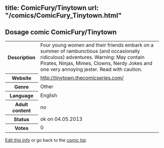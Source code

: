 title: ComicFury/Tinytown
url: "/comics/ComicFury_Tinytown.html"
---
Dosage comic ComicFury/Tinytown
-----------------------------------------

<p id="msg"></p>
<script type="text/javascript">
if (window.location.search === '?edit_info_mail=sent_ok') {
  var elem = document.getElementById("msg");
  elem.innerHTML = 'Edited information sucessfully sent for review, which is usually done daily. Thanks!';
  elem.className = 'ok';
}
</script>
<table class="comicinfo">
<tr>
<th>Description</th><td>Four young women and their friends embark on a summer of rambunctious (and occasionally ridiculous) adventures. Warning: May contain Pirates, Ninjas, Mimes, Clowns, Nerdy Jokes and one very annoying jester. Read with caution.</td>
</tr>
<tr>
<th>Website</th><td><a href="http://tinytown.thecomicseries.com/">http://tinytown.thecomicseries.com/</a></td>
</tr>
<tr>
<th>Genre</th><td>Other</td>
</tr>
<tr>
<th>Language</th><td>English</td>
</tr>
<tr>
<th>Adult content</th><td>no</td>
</tr>
<tr>
<th>Status</th><td>ok on 04.05.2013</td>
</tr>
<tr>
<th>Votes</th><td>0</td>
</tr>
</table>

[Edit this info](ComicFury_Tinytown_edit.html) or go back to the [comic list](../comic-index.html).
